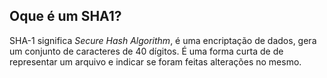 ## Oque é um SHA1?

  SHA-1 significa *Secure Hash Algorithm*, é uma encriptação de dados, gera um conjunto de caracteres de 40 dígitos. É uma forma curta de de representar um arquivo e indicar se foram feitas alterações no mesmo.

 